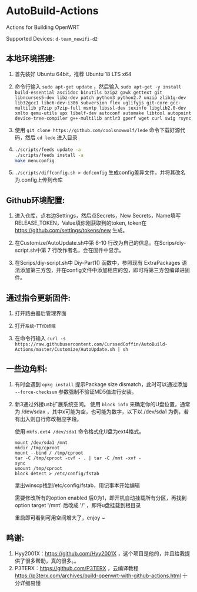 # AutoBuild-Actions
Actions for Building OpenWRT

Supported Devices: `d-team_newifi-d2`

本地环境搭建:
-
1. 首先装好 Ubuntu 64bit，推荐  Ubuntu  18 LTS x64

2. 命令行输入 `sudo apt-get update` ，然后输入
`
sudo apt-get -y install build-essential asciidoc binutils bzip2 gawk gettext git libncurses5-dev libz-dev patch python3 python2.7 unzip zlib1g-dev lib32gcc1 libc6-dev-i386 subversion flex uglifyjs git-core gcc-multilib p7zip p7zip-full msmtp libssl-dev texinfo libglib2.0-dev xmlto qemu-utils upx libelf-dev autoconf automake libtool autopoint device-tree-compiler g++-multilib antlr3 gperf wget curl swig rsync
`

3. 使用 `git clone https://github.com/coolsnowwolf/lede` 命令下载好源代码，然后 `cd lede` 进入目录

4. ```bash
   ./scripts/feeds update -a
   ./scripts/feeds install -a
   make menuconfig
   ```

5. `./scripts/diffconfig.sh > defconfig` 生成config差异文件，并将其改名为.config上传到仓库

Github环境配置:
-
1. 进入仓库，点右边Settings，然后点Secrets，New Secrets，Name填写RELEASE_TOKEN，Value填你刚获取到的token, token在 https://github.com/settings/tokens/new 生成。

2. 在Customize/AutoUpdate.sh中第 6-10 行改为自己的信息。在Scrips/diy-script.sh中第 7 行改作者名，会在固件中显示。

3. 在Scrips/diy-script.sh中 Diy-Part1() 函数中，参照现有 ExtraPackages 语法添加第三方包，并在config文件中添加相应的包，即可将第三方包编译进固件。

通过指令更新固件:
-
1. 打开路由器后管理界面

2. 打开`系统`-`TTYD终端`

3. 在命令行输入 
  `curl -s https://raw.githubusercontent.com/CurssedCoffin/AutoBuild-Actions/master/Customize/AutoUpdate.sh | sh`

一些边角料:
-
1. 有时会遇到 `opkg install` 提示Package size dismatch，此时可以通过添加 `--force-checksum` 参数强制不验证MD5值进行安装。

2. 新3通过外接usb扩展系统空间。 使用 `block info` 来确定你的U盘位置，通常为 /dev/sdax ，其中x可能为空，也可能为数字，以下以 /dev/sda1 为例，若有出入则自行修改相应字段。
   
   使用 `mkfs.ext4 /dev/sda1` 命令格式化U盘为ext4格式。
   ```
   mount /dev/sda1 /mnt
   mkdir /tmp/cproot
   mount --bind / /tmp/cproot
   tar -C /tmp/cproot -cvf - . | tar -C /mnt -xvf -
   sync
   umount /tmp/cproot
   block detect > /etc/config/fstab
   ```

   拿出winscp找到/etc/config/fstab，用记事本开始编辑
   
   需要修改所有的option enabled 后0为1，即开机自动挂载所有分区，再找到option target '/mnt' 后改成 '/' ，即将u盘挂载到根目录
   
   重启即可看到可用空间增大了，enjoy ~

鸣谢:
-
1. Hyy2001X：https://github.com/Hyy2001X ，这个项目是他的，并且给我提供了很多帮助，真的很多。。
2. P3TERX：https://github.com/P3TERX ，云编译教程 https://p3terx.com/archives/build-openwrt-with-github-actions.html 十分详细易懂
